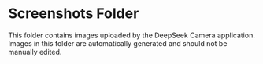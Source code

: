 # Screenshots Folder

This folder contains images uploaded by the DeepSeek Camera application.
Images in this folder are automatically generated and should not be manually edited.
